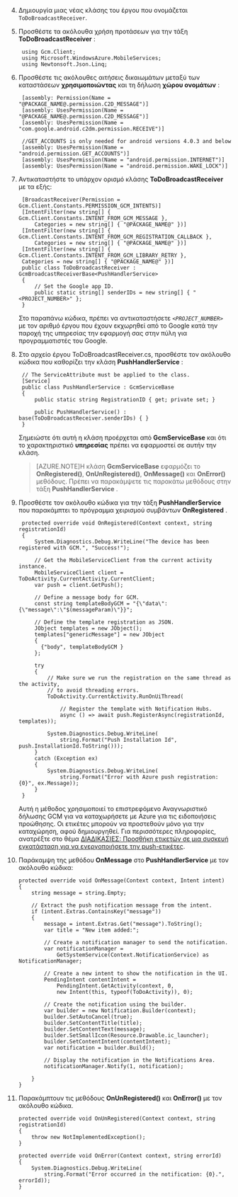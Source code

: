 4. Δημιουργία μιας νέας κλάσης του έργου που ονομάζεται `ToDoBroadcastReceiver`.

5. Προσθέστε τα ακόλουθα χρήση προτάσεων για την τάξη **ToDoBroadcastReceiver** :

        using Gcm.Client;
        using Microsoft.WindowsAzure.MobileServices;
        using Newtonsoft.Json.Linq;

6. Προσθέστε τις ακόλουθες αιτήσεις δικαιωμάτων μεταξύ των καταστάσεων **χρησιμοποιώντας** και τη δήλωση **χώρου ονομάτων** :

        [assembly: Permission(Name = "@PACKAGE_NAME@.permission.C2D_MESSAGE")]
        [assembly: UsesPermission(Name = "@PACKAGE_NAME@.permission.C2D_MESSAGE")]
        [assembly: UsesPermission(Name = "com.google.android.c2dm.permission.RECEIVE")]

        //GET_ACCOUNTS is only needed for android versions 4.0.3 and below
        [assembly: UsesPermission(Name = "android.permission.GET_ACCOUNTS")]
        [assembly: UsesPermission(Name = "android.permission.INTERNET")]
        [assembly: UsesPermission(Name = "android.permission.WAKE_LOCK")]

7. Αντικαταστήστε το υπάρχον ορισμό κλάσης **ToDoBroadcastReceiver** με τα εξής:
 
        [BroadcastReceiver(Permission = Gcm.Client.Constants.PERMISSION_GCM_INTENTS)]
        [IntentFilter(new string[] { Gcm.Client.Constants.INTENT_FROM_GCM_MESSAGE }, 
            Categories = new string[] { "@PACKAGE_NAME@" })]
        [IntentFilter(new string[] { Gcm.Client.Constants.INTENT_FROM_GCM_REGISTRATION_CALLBACK }, 
            Categories = new string[] { "@PACKAGE_NAME@" })]
        [IntentFilter(new string[] { Gcm.Client.Constants.INTENT_FROM_GCM_LIBRARY_RETRY }, 
        Categories = new string[] { "@PACKAGE_NAME@" })]
        public class ToDoBroadcastReceiver : GcmBroadcastReceiverBase<PushHandlerService>
        {
            // Set the Google app ID.
            public static string[] senderIDs = new string[] { "<PROJECT_NUMBER>" };
        }

    Στο παραπάνω κώδικα, πρέπει να αντικαταστήσετε _`<PROJECT_NUMBER>`_ με τον αριθμό έργου που έχουν εκχωρηθεί από το Google κατά την παροχή της υπηρεσίας την εφαρμογή σας στην πύλη για προγραμματιστές του Google. 

8. Στο αρχείο έργου ToDoBroadcastReceiver.cs, προσθέστε τον ακόλουθο κώδικα που καθορίζει την κλάση **PushHandlerService** :
 
        // The ServiceAttribute must be applied to the class.
        [Service] 
        public class PushHandlerService : GcmServiceBase
        {
            public static string RegistrationID { get; private set; }
 
            public PushHandlerService() : base(ToDoBroadcastReceiver.senderIDs) { }
        }

    Σημειώστε ότι αυτή η κλάση προέρχεται από **GcmServiceBase** και ότι το χαρακτηριστικό **υπηρεσίας** πρέπει να εφαρμοστεί σε αυτήν την κλάση.

    >[AZURE.NOTE]Η κλάση **GcmServiceBase** εφαρμόζει το **OnRegistered()**, **OnUnRegistered()**, **OnMessage()** και **OnError()** μεθόδους. Πρέπει να παρακάμψετε τις παρακάτω μεθόδους στην τάξη **PushHandlerService** .

5. Προσθέστε τον ακόλουθο κώδικα για την τάξη **PushHandlerService** που παρακάμπτει το πρόγραμμα χειρισμού συμβάντων **OnRegistered** . 

        protected override void OnRegistered(Context context, string registrationId)
        {
            System.Diagnostics.Debug.WriteLine("The device has been registered with GCM.", "Success!");

            // Get the MobileServiceClient from the current activity instance.
            MobileServiceClient client = ToDoActivity.CurrentActivity.CurrentClient;
            var push = client.GetPush();

            // Define a message body for GCM.
            const string templateBodyGCM = "{\"data\":{\"message\":\"$(messageParam)\"}}";

            // Define the template registration as JSON.
            JObject templates = new JObject();
            templates["genericMessage"] = new JObject
            {
              {"body", templateBodyGCM }
            };

            try
            {
                // Make sure we run the registration on the same thread as the activity, 
                // to avoid threading errors.
                ToDoActivity.CurrentActivity.RunOnUiThread(

                    // Register the template with Notification Hubs.
                    async () => await push.RegisterAsync(registrationId, templates));
                
                System.Diagnostics.Debug.WriteLine(
                    string.Format("Push Installation Id", push.InstallationId.ToString()));
            }
            catch (Exception ex)
            {
                System.Diagnostics.Debug.WriteLine(
                    string.Format("Error with Azure push registration: {0}", ex.Message));
            }
        }

    Αυτή η μέθοδος χρησιμοποιεί το επιστρεφόμενο Αναγνωριστικό δήλωσης GCM για να καταχωρήσετε με Azure για τις ειδοποιήσεις προώθησης. Οι ετικέτες μπορούν να προστεθούν μόνο για την καταχώρηση, αφού δημιουργηθεί. Για περισσότερες πληροφορίες, ανατρέξτε στο θέμα [ΔΙΑΔΙΚΑΣΙΕΣ: Προσθήκη ετικετών σε μια συσκευή εγκατάσταση για να ενεργοποιήσετε την push-ετικέτες](../articles/app-service-mobile/app-service-mobile-dotnet-backend-how-to-use-server-sdk.md#tags).

10. Παράκαμψη της μεθόδου **OnMessage** στο **PushHandlerService** με τον ακόλουθο κώδικα:

        protected override void OnMessage(Context context, Intent intent)
        {          
            string message = string.Empty;

            // Extract the push notification message from the intent.
            if (intent.Extras.ContainsKey("message"))
            {
                message = intent.Extras.Get("message").ToString();
                var title = "New item added:";

                // Create a notification manager to send the notification.
                var notificationManager = 
                    GetSystemService(Context.NotificationService) as NotificationManager;

                // Create a new intent to show the notification in the UI. 
                PendingIntent contentIntent = 
                    PendingIntent.GetActivity(context, 0, 
                    new Intent(this, typeof(ToDoActivity)), 0);           

                // Create the notification using the builder.
                var builder = new Notification.Builder(context);
                builder.SetAutoCancel(true);
                builder.SetContentTitle(title);
                builder.SetContentText(message);
                builder.SetSmallIcon(Resource.Drawable.ic_launcher);
                builder.SetContentIntent(contentIntent);
                var notification = builder.Build();

                // Display the notification in the Notifications Area.
                notificationManager.Notify(1, notification);

            }
        }

12. Παρακάμπτουν τις μεθόδους **OnUnRegistered()** και **OnError()** με τον ακόλουθο κώδικα.

        protected override void OnUnRegistered(Context context, string registrationId)
        {
            throw new NotImplementedException();
        }

        protected override void OnError(Context context, string errorId)
        {
            System.Diagnostics.Debug.WriteLine(
                string.Format("Error occurred in the notification: {0}.", errorId));
        }